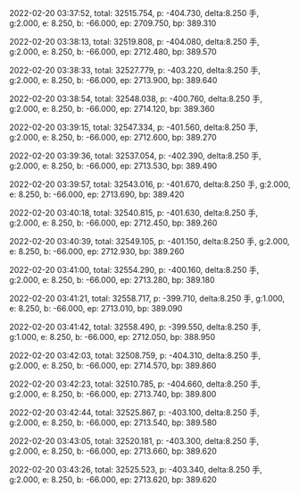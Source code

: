 2022-02-20 03:37:52, total: 32515.754, p: -404.730, delta:8.250 手, g:2.000, e: 8.250, b: -66.000, ep: 2709.750, bp: 389.310

2022-02-20 03:38:13, total: 32519.808, p: -404.080, delta:8.250 手, g:2.000, e: 8.250, b: -66.000, ep: 2712.480, bp: 389.570

2022-02-20 03:38:33, total: 32527.779, p: -403.220, delta:8.250 手, g:2.000, e: 8.250, b: -66.000, ep: 2713.900, bp: 389.640

2022-02-20 03:38:54, total: 32548.038, p: -400.760, delta:8.250 手, g:2.000, e: 8.250, b: -66.000, ep: 2714.120, bp: 389.360

2022-02-20 03:39:15, total: 32547.334, p: -401.560, delta:8.250 手, g:2.000, e: 8.250, b: -66.000, ep: 2712.600, bp: 389.270

2022-02-20 03:39:36, total: 32537.054, p: -402.390, delta:8.250 手, g:2.000, e: 8.250, b: -66.000, ep: 2713.530, bp: 389.490

2022-02-20 03:39:57, total: 32543.016, p: -401.670, delta:8.250 手, g:2.000, e: 8.250, b: -66.000, ep: 2713.690, bp: 389.420

2022-02-20 03:40:18, total: 32540.815, p: -401.630, delta:8.250 手, g:2.000, e: 8.250, b: -66.000, ep: 2712.450, bp: 389.260

2022-02-20 03:40:39, total: 32549.105, p: -401.150, delta:8.250 手, g:2.000, e: 8.250, b: -66.000, ep: 2712.930, bp: 389.260

2022-02-20 03:41:00, total: 32554.290, p: -400.160, delta:8.250 手, g:2.000, e: 8.250, b: -66.000, ep: 2713.280, bp: 389.180

2022-02-20 03:41:21, total: 32558.717, p: -399.710, delta:8.250 手, g:1.000, e: 8.250, b: -66.000, ep: 2713.010, bp: 389.090

2022-02-20 03:41:42, total: 32558.490, p: -399.550, delta:8.250 手, g:1.000, e: 8.250, b: -66.000, ep: 2712.050, bp: 388.950

2022-02-20 03:42:03, total: 32508.759, p: -404.310, delta:8.250 手, g:2.000, e: 8.250, b: -66.000, ep: 2714.570, bp: 389.860

2022-02-20 03:42:23, total: 32510.785, p: -404.660, delta:8.250 手, g:2.000, e: 8.250, b: -66.000, ep: 2713.740, bp: 389.800

2022-02-20 03:42:44, total: 32525.867, p: -403.100, delta:8.250 手, g:2.000, e: 8.250, b: -66.000, ep: 2713.540, bp: 389.580

2022-02-20 03:43:05, total: 32520.181, p: -403.300, delta:8.250 手, g:2.000, e: 8.250, b: -66.000, ep: 2713.660, bp: 389.620

2022-02-20 03:43:26, total: 32525.523, p: -403.340, delta:8.250 手, g:2.000, e: 8.250, b: -66.000, ep: 2713.620, bp: 389.620
